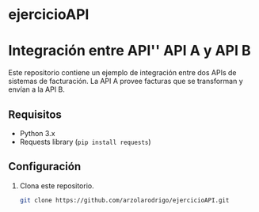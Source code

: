 # ejercicioAPI

# Integración entre API'' API A y API B

Este repositorio contiene un ejemplo de integración entre dos APIs de sistemas de facturación. La API A provee facturas que se transforman y envían a la API B.

## Requisitos

- Python 3.x
- Requests library (`pip install requests`)

## Configuración

1. Clona este repositorio.
   ```bash
   git clone https://github.com/arzolarodrigo/ejercicioAPI.git


   
